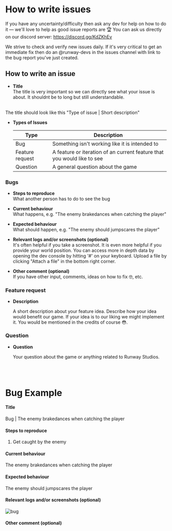 # How to write issues
If you have any uncertainty/difficulty then ask any dev for help on how to do it — we'll love to help as good issue reports are 🏆
You can ask us directly on our discord server: https://discord.gg/KdZKhEv

We strive to check and verify new issues daily. If it's very critical to get an immediate fix then do an @runway-devs in the issues channel with link to the bug report you've just created.

## How to write an issue
- **Title**  
The title is very important so we can directly see what your issue is about. It shouldnt be to long but still understandable.
<br> 
The title should look like this  "Type of issue | Short description"

- **Types of Issues**

    | Type | Description |
    | ----------- | ----------- |
    | Bug | Something isn't working like it is intended to |
    | Feature request | A feature or iteration of an current feature that you would like to see |
    | Question | A general question about the game |


### Bugs
- **Steps to reproduce**  
What another person has to do to see the bug

- **Current behaviour**  
What happens, e.g. "The enemy brakedances when catching the player"

- **Expected behaviour**  
What should happen, e.g. "The enemy should jumpscares the player"

- **Relevant logs and/or screenshots (optional)**  
It's often helpful if you take a screenshot. It is even more helpful if you provide your world position. You can access more in depth data by opening the dev console by hitting '#' on your keyboard.
Upload a file by clicking "Attach a file" in the bottom right corner.

- **Other comment (optional)**  
If you have other input, comments, ideas on how to fix 🤓, etc.


### Feature request
- **Description**

    A short description about your feature idea. Describe how your idea would benefit our game. If your idea is to our liking we might implement it. You would be mentioned in the credits of course 😳.

### Question
- **Question** 

    Your question about the game or anything related to Runway Studios.


<br><br>
# Bug Example

#### Title
Bug | The enemy brakedances when catching the player 

#### Steps to reproduce 
1. Get caught by the enemy


#### Current behaviour 
The enemy brakedances when catching the player

#### Expected behaviour 
The enemy should jumpscares the player

#### Relevant logs and/or screenshots (optional)
![bug](img)

#### Other comment (optional)
